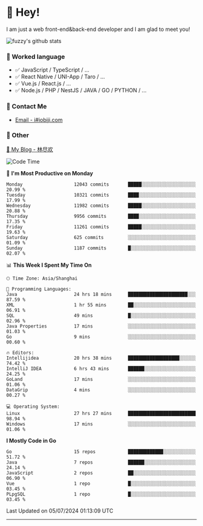 # 👋 Hey!

I am just a web front-end&back-end developer and I am glad to meet you!

![fuzzy's github stats](https://github-readme-stats.vercel.app/api?username=JaydenForYou&&show_icons=true&&title_color=1abc9c&&icon_color=1abc9c)


### 📝 Worked language

- ✅ JavaScript / TypeScript / ...
- ✅ React Native / UNI-App / Taro / ...
- ✅ Vue.js / React.js / ...
- ✅ Node.js / PHP / NestJS / JAVA / GO / PYTHON / ...

### 📮 Contact Me

- [Email - i#iobiji.com](mailto:i@iobiji.com)


### 🤪 Other

[📌 My Blog - 林尽欢](https://iobiji.com)

<!--START_SECTION:waka-->
![Code Time](http://img.shields.io/badge/Code%20Time-781%20hrs%2020%20mins-blue)

📅 **I'm Most Productive on Monday** 

```text
Monday                   12043 commits       █████░░░░░░░░░░░░░░░░░░░░   20.99 % 
Tuesday                  10321 commits       ████░░░░░░░░░░░░░░░░░░░░░   17.99 % 
Wednesday                11982 commits       █████░░░░░░░░░░░░░░░░░░░░   20.88 % 
Thursday                 9956 commits        ████░░░░░░░░░░░░░░░░░░░░░   17.35 % 
Friday                   11261 commits       █████░░░░░░░░░░░░░░░░░░░░   19.63 % 
Saturday                 625 commits         ░░░░░░░░░░░░░░░░░░░░░░░░░   01.09 % 
Sunday                   1187 commits        █░░░░░░░░░░░░░░░░░░░░░░░░   02.07 % 
```


📊 **This Week I Spent My Time On** 

```text
🕑︎ Time Zone: Asia/Shanghai

💬 Programming Languages: 
Java                     24 hrs 18 mins      ██████████████████████░░░   87.59 % 
XML                      1 hr 55 mins        ██░░░░░░░░░░░░░░░░░░░░░░░   06.91 % 
SQL                      49 mins             █░░░░░░░░░░░░░░░░░░░░░░░░   02.96 % 
Java Properties          17 mins             ░░░░░░░░░░░░░░░░░░░░░░░░░   01.03 % 
Go                       9 mins              ░░░░░░░░░░░░░░░░░░░░░░░░░   00.60 % 

🔥 Editors: 
Intellijidea             20 hrs 38 mins      ███████████████████░░░░░░   74.42 % 
IntelliJ IDEA            6 hrs 43 mins       ██████░░░░░░░░░░░░░░░░░░░   24.25 % 
GoLand                   17 mins             ░░░░░░░░░░░░░░░░░░░░░░░░░   01.06 % 
DataGrip                 4 mins              ░░░░░░░░░░░░░░░░░░░░░░░░░   00.27 % 

💻 Operating System: 
Linux                    27 hrs 27 mins      █████████████████████████   98.94 % 
Windows                  17 mins             ░░░░░░░░░░░░░░░░░░░░░░░░░   01.06 % 
```

**I Mostly Code in Go** 

```text
Go                       15 repos            █████████████░░░░░░░░░░░░   51.72 % 
Java                     7 repos             ██████░░░░░░░░░░░░░░░░░░░   24.14 % 
JavaScript               2 repos             ██░░░░░░░░░░░░░░░░░░░░░░░   06.90 % 
Vue                      1 repo              █░░░░░░░░░░░░░░░░░░░░░░░░   03.45 % 
PLpgSQL                  1 repo              █░░░░░░░░░░░░░░░░░░░░░░░░   03.45 % 
```




 Last Updated on 05/07/2024 01:13:09 UTC
<!--END_SECTION:waka-->
---
